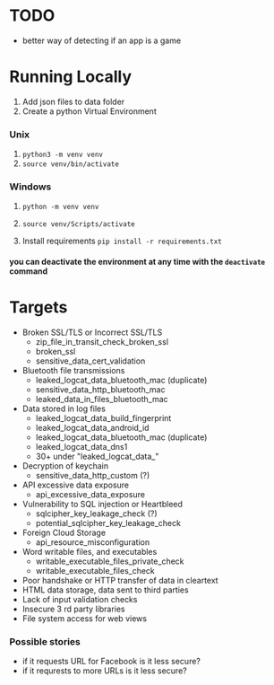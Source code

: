 # TODO
- better way of detecting if an app is a game

# Running Locally
1. Add json files to data folder
2. Create a python Virtual Environment
  ### Unix
  1. `python3 -m venv venv`
  2. `source venv/bin/activate`
  ### Windows
  1. `python -m venv venv`
  2. `source venv/Scripts/activate`

3. Install requirements `pip install -r requirements.txt`

#### you can deactivate the environment at any time with the `deactivate` command

# Targets
- Broken SSL/TLS or Incorrect SSL/TLS
	- zip_file_in_transit_check_broken_ssl
	- broken_ssl
	- sensitive_data_cert_validation
- Bluetooth file transmissions
	- leaked_logcat_data_bluetooth_mac (duplicate)
	- sensitive_data_http_bluetooth_mac
	- leaked_data_in_files_bluetooth_mac
- Data stored in log files
	- leaked_logcat_data_build_fingerprint
	- leaked_logcat_data_android_id
	- leaked_logcat_data_bluetooth_mac (duplicate)
	- leaked_logcat_data_dns1
	- 30+ under "leaked_logcat_data_"
- Decryption of keychain
	- sensitive_data_http_custom (?)
- API excessive data exposure
	- api_excessive_data_exposure
- Vulnerability to SQL injection or Heartbleed
	- sqlcipher_key_leakage_check (?)
	- potential_sqlcipher_key_leakage_check
- Foreign Cloud Storage
	- api_resource_misconfiguration
- Word writable files, and executables
	- writable_executable_files_private_check
	- writable_executable_files_check
- Poor handshake or HTTP transfer of data in cleartext
- HTML data storage, data sent to third parties
- Lack of input validation checks
- Insecure 3 rd party libraries
- File system access for web views

### Possible stories
- if it requests URL for Facebook is it less secure?
- if it requrests to more URLs is it less secure?